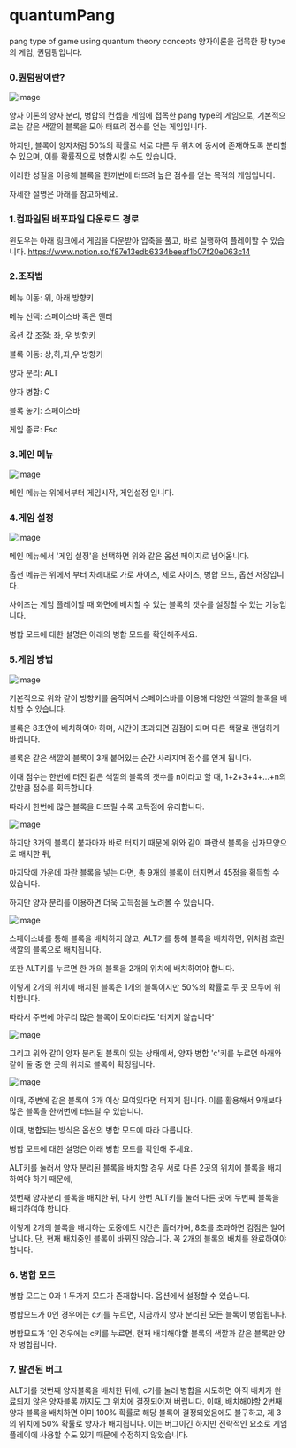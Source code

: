 # quantumPang
pang type of game using quantum theory concepts
양자이론을 접목한 팡 type의 게임, 퀀텀팡입니다.

### 0.퀀텀팡이란?
![image](https://user-images.githubusercontent.com/58128848/96974153-c9f9eb00-1553-11eb-8861-88ee1d5cf044.png)


양자 이론의 양자 분리, 병합의 컨셉을 게임에 접목한 pang type의 게임으로, 기본적으로는 같은 색깔의 블록을 모아 터뜨려 점수를 얻는 게임입니다.

하지만, 블록이 양자처럼 50%의 확률로 서로 다른 두 위치에 동시에 존재하도록 분리할 수 있으며, 이를 확률적으로 병합시킬 수도 있습니다.

이러한 성질을 이용해 블록을 한꺼번에 터뜨려 높은 점수를 얻는 목적의 게임입니다.

자세한 설명은 아래를 참고하세요.

### 1.컴파일된 배포파일 다운로드 경로
윈도우는 아래 링크에서 게임을 다운받아 압축을 풀고, 바로 실행하여 플레이할 수 있습니다.
https://www.notion.so/f87e13edb6334beeaf1b07f20e063c14

### 2.조작법

메뉴 이동: 위, 아래 방향키

메뉴 선택: 스페이스바 혹은 엔터

옵션 값 조절: 좌, 우 방향키

블록 이동: 상,하,좌,우 방향키

양자 분리: ALT

양자 병합: C

블록 놓기: 스페이스바

게임 종료: Esc

### 3.메인 메뉴
![image](https://user-images.githubusercontent.com/58128848/96973820-5f48af80-1553-11eb-82b1-4ef12ce85c20.png)

메인 메뉴는 위에서부터 게임시작, 게임설정 입니다.

### 4.게임 설정
![image](https://user-images.githubusercontent.com/58128848/96973862-6ec7f880-1553-11eb-8323-e83833824720.png)

메인 메뉴에서 '게임 설정'을 선택하면 위와 같은 옵션 페이지로 넘어옵니다.

옵션 메뉴는 위에서 부터 차례대로 가로 사이즈, 세로 사이즈, 병합 모드, 옵션 저장입니다.

사이즈는 게임 플레이할 때 화면에 배치할 수 있는 블록의 갯수를 설정할 수 있는 기능입니다.

병합 모드에 대한 설명은 아래의 병합 모드를 확인해주세요.

### 5.게임 방법
![image](https://user-images.githubusercontent.com/58128848/96973970-8d2df400-1553-11eb-8d95-b5d0c30b102f.png)

기본적으로 위와 같이 방향키를 움직여서 스페이스바를 이용해 다양한 색깔의 블록을 배치할 수 있습니다.

블록은 8초안에 배치하여야 하며, 시간이 초과되면 감점이 되며 다른 색깔로 랜덤하게 바뀝니다.

블록은 같은 색깔의 블록이 3개 붙어있는 순간 사라지며 점수를 얻게 됩니다.

이때 점수는 한번에 터진 같은 색깔의 블록의 갯수를 n이라고 할 때, 1+2+3+4+...+n의 값만큼 점수를 획득합니다.

따라서 한번에 많은 블록을 터뜨릴 수록 고득점에 유리합니다.

![image](https://user-images.githubusercontent.com/58128848/96976139-6d4bff80-1556-11eb-9c71-be5ad0a40edd.png)

하지만 3개의 블록이 붙자마자 바로 터지기 때문에 위와 같이 파란색 블록을 십자모양으로 배치한 뒤,

마지막에 가운데 파란 블록을 넣는 다면, 총 9개의 블록이 터지면서 45점을 획득할 수 있습니다.

하지만 양자 분리를 이용하면 더욱 고득점을 노려볼 수 있습니다.

![image](https://user-images.githubusercontent.com/58128848/96974021-9cad3d00-1553-11eb-8d6a-11edb0f02e2d.png)

스페이스바를 통해 블록을 배치하지 않고, ALT키를 통해 블록을 배치하면, 위처럼 흐린 색깔의 블록으로 배치됩니다.

또한 ALT키를 누르면 한 개의 블록을 2개의 위치에 배치하여야 합니다.

이렇게 2개의 위치에 배치된 블록은 1개의 블록이지만 50%의 확률로 두 곳 모두에 위치합니다.

따라서 주변에 아무리 많은 블록이 모이더라도 '터지지 않습니다'

![image](https://user-images.githubusercontent.com/58128848/96974153-c9f9eb00-1553-11eb-8861-88ee1d5cf044.png)

그리고 위와 같이 양자 분리된 블록이 있는 상태에서, 양자 병합 'c'키를 누르면 아래와 같이 둘 중 한 곳의 위치로 블록이 확정됩니다.

![image](https://user-images.githubusercontent.com/58128848/96974176-d2522600-1553-11eb-91e0-612d2971d542.png)

이때, 주변에 같은 블록이 3개 이상 모여있다면 터지게 됩니다. 이를 활용해서 9개보다 많은 블록을 한꺼번에 터뜨릴 수 있습니다.

이때, 병합되는 방식은 옵션의 병합 모드에 따라 다릅니다.

병합 모드에 대한 설명은 아래 병합 모드를 확인해 주세요.

ALT키를 눌러서 양자 분리된 블록을 배치할 경우 서로 다른 2곳의 위치에 블록을 배치하여야 하기 때문에,

첫번째 양자분리 블록을 배치한 뒤, 다시 한번 ALT키를 눌러 다른 곳에 두번째 블록을 배치하여야 합니다.

이렇게 2개의 블록을 배치하는 도중에도 시간은 흘러가며, 8초를 초과하면 감점은 일어납니다. 단, 현재 배치중인 블록이 바뀌진 않습니다. 꼭 2개의 블록의 배치를 완료하여야 합니다.

### 6. 병합 모드
병합 모드는 0과 1 두가지 모드가 존재합니다. 옵션에서 설정할 수 있습니다.

병합모드가 0인 경우에는 c키를 누르면, 지금까지 양자 분리된 모든 블록이 병합됩니다.

병합모드가 1인 경우에는 c키를 누르면, 현재 배치해야할 블록의 색깔과 같은 블록만 양자 병합됩니다.

### 7. 발견된 버그

ALT키를 첫번째 양자블록을 배치한 뒤에, c키를 눌러 병합을 시도하면 아직 배치가 완료되지 않은 양자블록 까지도 그 위치에 결정되어져 버립니다.
이때, 배치해야할 2번째 양자 블록을 배치하면 이미 100% 확률로 해당 블록이 결정되었음에도 불구하고, 제 3의 위치에 50% 확률로 양자가 배치됩니다.
이는 버그이긴 하지만 전략적인 요소로 게임플레이에 사용할 수도 있기 때문에 수정하지 않았습니다.

